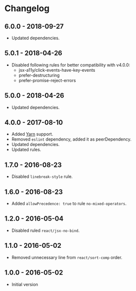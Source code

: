 # Changelog
## 6.0.0 - 2018-09-27
- Updated dependencies.

## 5.0.1 - 2018-04-26
- Disabled following rules for better compatibility with v4.0.0:
  - jsx-a11y/click-events-have-key-events
  - prefer-destructuring
  - prefer-promise-reject-errors

## 5.0.0 - 2018-04-26
- Updated dependencies.

## 4.0.0 - 2017-08-10
- Added [Yarn](https://yarnpkg.com/en/) support.
- Removed `eslint` dependency, added it as peerDependency.
- Updated dependencies.
- Updated rules.

## 1.7.0 - 2016-08-23
- Disabled `linebreak-style` rule.

## 1.6.0 - 2016-08-23
- Added `allowPrecedence: true` to rule `no-mixed-operators`.

## 1.2.0 - 2016-05-04
- Disabled ruled `react/jsx-no-bind`.

## 1.1.0 - 2016-05-02
- Removed unnecessary line from `react/sort-comp` order.

## 1.0.0 - 2016-05-02

- Initial version 